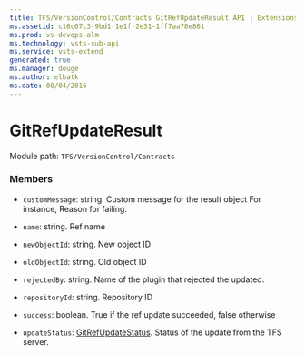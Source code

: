 ```yaml
---
title: TFS/VersionControl/Contracts GitRefUpdateResult API | Extensions for Visual Studio Team Services
ms.assetid: c16c67c3-9bd1-1e1f-2e31-1ff7aa78e861
ms.prod: vs-devops-alm
ms.technology: vsts-sub-api
ms.service: vsts-extend
generated: true
ms.manager: douge
ms.author: elbatk
ms.date: 08/04/2016
---
```


# GitRefUpdateResult

Module path: `TFS/VersionControl/Contracts`


### Members

* `customMessage`: string. Custom message for the result object For instance, Reason for failing.

* `name`: string. Ref name

* `newObjectId`: string. New object ID

* `oldObjectId`: string. Old object ID

* `rejectedBy`: string. Name of the plugin that rejected the updated.

* `repositoryId`: string. Repository ID

* `success`: boolean. True if the ref update succeeded, false otherwise

* `updateStatus`: [GitRefUpdateStatus](../../../TFS/VersionControl/Contracts/GitRefUpdateStatus.md). Status of the update from the TFS server.

